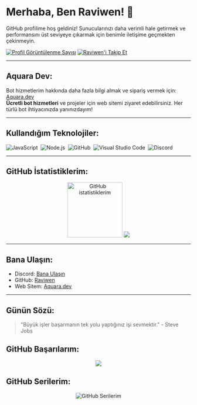 # Merhaba, Ben Raviwen! 👋

GitHub profilime hoş geldiniz! Sunucularınızı daha verimli hale getirmek ve performansını üst seviyeye çıkarmak için benimle iletişime geçmekten çekinmeyin.

[![Profil Görüntülenme Sayısı](https://komarev.com/ghpvc/?username=raviwen&color=8b72ff)](https://github.com/raviwen) 
[![Raviwen'i Takip Et](https://img.shields.io/github/followers/raviwen?label=follow&style=social)](https://github.com/raviwen)

---

## Aquara Dev:
 Bot hizmetlerim hakkında daha fazla bilgi almak ve sipariş vermek için:  
 [Aquara.dev](https://aquara.dev/)  
**Ücretli bot hizmetleri** ve projeler için web sitemi ziyaret edebilirsiniz. Her türlü bot ihtiyacınızda yanınızdayım!

---

## Kullandığım Teknolojiler:

![JavaScript](https://img.shields.io/badge/-JavaScript-05122A?style=flat&logo=javascript)&nbsp;
![Node.js](https://img.shields.io/badge/-Node.js-05122A?style=flat&logo=node.js)&nbsp;
![GitHub](https://img.shields.io/badge/-GitHub-05122A?style=flat&logo=github)&nbsp;
![Visual Studio Code](https://img.shields.io/badge/-VS%20Code-05122A?style=flat&logo=visual-studio-code&logoColor=007ACC)&nbsp;
![Discord](https://img.shields.io/badge/-Discord-05122A?style=flat&logo=discord)&nbsp;

---

## GitHub İstatistiklerim:

<p align="center">
  <img src="https://github-readme-stats.vercel.app/api?username=raviwen&count_private=true&show_icons=true&theme=radical&hide_border=true" width="%100" height="150px" alt="GitHub istatistiklerim" />
  <img src="https://github-readme-stats.vercel.app/api/top-langs/?username=raviwen&layout=compact&theme=radical&hide_border=true" />
</p>

---

## Bana Ulaşın:

- Discord: [Bana Ulaşın](https://discord.com/users/928091512535916565)
- GitHub: [Raviwen](https://github.com/raviwen)
- Web Sitem: [Aquara.dev](https://aquara.dev/)

---

## Günün Sözü:
> "Büyük işler başarmanın tek yolu yaptığınız işi sevmektir." - Steve Jobs

## GitHub Başarılarım:
<p align="center">
  <img src="https://github-profile-trophy.vercel.app/?username=raviwen&theme=darkhub&no-frame=true&margin-w=15&margin-h=15" />
</p>

## GitHub Serilerim:
<p align="center">
  <img src="https://github-readme-streak-stats.herokuapp.com/?user=raviwen&theme=radical&hide_border=true" alt="GitHub Serilerim" />
</p>
